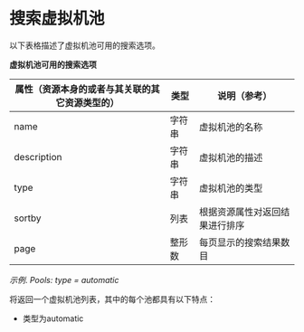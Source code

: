 # 搜索虚拟机池

以下表格描述了虚拟机池可用的搜索选项。

**虚拟机池可用的搜索选项**

|属性（资源本身的或者与其关联的其它资源类型的）|类型|说明（参考）|
|----------------------------------------------|----|------------|
|name|字符串|虚拟机池的名称|
|description|字符串|虚拟机池的描述|
|type|字符串|虚拟机池的类型|
|sortby|列表|根据资源属性对返回结果进行排序|
|page|整形数|每页显示的搜索结果数目|

*示例*.
*Pools: type = automatic*

将返回一个虚拟机池列表，其中的每个池都具有以下特点：

-   类型为automatic
